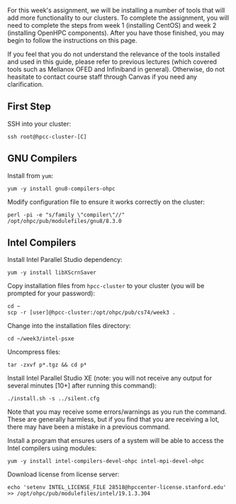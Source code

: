 For this week's assignment, we will be installing a number of tools that will add more functionality to our clusters. To complete the assignment, you will need to complete the steps from week 1 (installing CentOS) and week 2 (installing OpenHPC components). After you have those finished, you may begin to follow the instructions on this page.

If you feel that you do not understand the relevance of the tools installed and used in this guide, please refer to previous lectures (which covered tools such as Mellanox OFED and Infiniband in general). Otherwise, do not heasitate to contact course staff through Canvas if you need any clarification.

## First Step

SSH into your cluster:

```
ssh root@hpcc-cluster-[C]
```
## GNU Compilers

Install from `yum`:

```
yum -y install gnu8-compilers-ohpc
```

Modify configuration file to ensure it works correctly on the cluster:

```
perl -pi -e "s/family \"compiler\"//" /opt/ohpc/pub/modulefiles/gnu8/8.3.0
```

## Intel Compilers

Install Intel Parallel Studio dependency:

```
yum -y install libXScrnSaver
```

Copy installation files from `hpcc-cluster` to your cluster (you will be prompted for your password):

```
cd ~
scp -r [user]@hpcc-cluster:/opt/ohpc/pub/cs74/week3 .
```

Change into the installation files directory:

```
cd ~/week3/intel-psxe
```

Uncompress files:

```
tar -zxvf p*.tgz && cd p*
```

Install Intel Parallel Studio XE (note: you will not receive any output for several minutes [10+] after running this command):

```
./install.sh -s ../silent.cfg
```

Note that you may receive some errors/warnings as you run the command. These are generally harmless, but if you find that you are receiving a lot, there may have been a mistake in a previous command.

Install a program that ensures users of a system will be able to access the Intel compilers using modules:

```
yum -y install intel-compilers-devel-ohpc intel-mpi-devel-ohpc
```

Download license from license server:

```
echo 'setenv INTEL_LICENSE_FILE 28518@hpccenter-license.stanford.edu' >> /opt/ohpc/pub/modulefiles/intel/19.1.3.304
```
